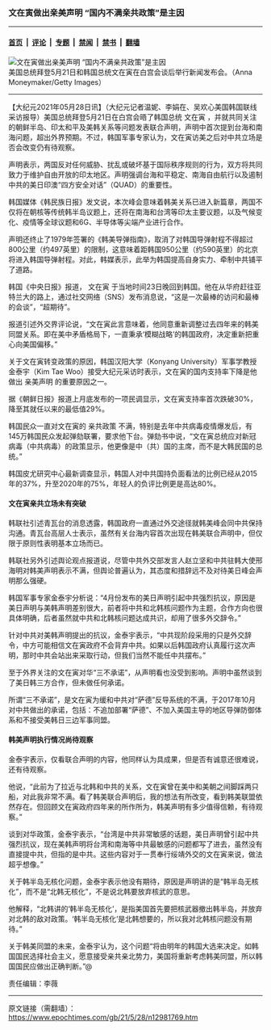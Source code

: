 ### 文在寅做出亲美声明 “国内不满亲共政策”是主因

---

#### [首页](../../../..?n12981769) &nbsp;|&nbsp; [评论](../../../../../epoch-comment?n12981769) &nbsp;|&nbsp; [专题](../../../../../epoch-special?n12981769) &nbsp;|&nbsp; [禁闻](../../../../../epoch-news?n12981769) &nbsp;|&nbsp; [禁书](../../../../../books?n12981769) &nbsp;|&nbsp; [翻墙](https://github.com/gfw-breaker/nogfw/blob/master/README.md?n12981769)


<div><img alt="文在寅做出亲美声明 “国内不满亲共政策”是主因" class="attachment-djy_600_400 size-djy_600_400 wp-post-image" src="https://i.epochtimes.com/assets/uploads/2021/05/id12981770-GettyImages-1319321592@1200x1200-600x400.jpg"/>
<div class="caption">
 美国总统拜登5月21日和韩国总统文在寅在白宫会谈后举行新闻发布会。（Anna Moneymaker/Getty Images）
</div></div><hr/><div class="post_content" id="artbody" itemprop="articleBody">
 <!-- article content begin -->
 <p>
  【大纪元2021年05月28日讯】（大纪元记者温妮、李娟在、吴欢心美国韩国联线采访报导）美国总统拜登5月21日在白宫会晤了韩国总统
  <ok href="https://www.epochtimes.com/gb/tag/%E6%96%87%E5%9C%A8%E5%AF%85.html">
   文在寅
  </ok>
  ，并就共同关注的朝鲜半岛、印太和平及美韩关系等问题发表联合声明，声明中首次提到台海和南海问题，超出外界预期。不过，韩国军事专家认为，文在寅访美之后对中共立场是否会改变仍有待观察。
 </p>
 <p>
  声明表示，两国反对任何威胁、扰乱或破坏基于国际秩序规则的行为，双方将共同致力于维护自由开放的印太地区。声明强调台海和平稳定、南海自由航行以及遏制中共的美日印澳“四方安全对话”（QUAD）的重要性。
 </p>
 <p>
  韩国媒体《韩民族日报》发文说，本次峰会意味着韩美关系已进入新篇章，两国不仅将在朝核等传统韩半岛议题上，还将在南海和台湾等印太主要议题，以及气候变化、疫情等全球议题和6G、半导体等尖端产业进行合作。
 </p>
 <p>
  声明还终止了1979年签署的《韩美导弹指南》，取消了对韩国导弹射程不得超过800公里（约497英里）的限制，这意味着距韩国950公里（约590英里）的北京将进入韩国导弹射程。对此，韩媒表示，此举为韩国提高自身实力、牵制中共铺平了道路。
 </p>
 <p>
  韩国《中央日报》报道，
  <ok href="https://www.epochtimes.com/gb/tag/%E6%96%87%E5%9C%A8%E5%AF%85.html">
   文在寅
  </ok>
  于当地时间23日晚回到韩国。他在从华府赶往亚特兰大的路上，通过社交网络（SNS）发布消息说，“这是一次最棒的访问和最棒的会谈”，“超期待”。
 </p>
 <p>
  报道引述外交界评论说，“文在寅此言意味着，他同意重新调整过去四年来的韩美同盟关系。即在美中矛盾格局下，一直秉承‘模糊战略’的韩国政府，决定重新把重心向美国偏移。”
 </p>
 <p>
  关于文在寅转变政策的原因，韩国汉阳大学（Konyang University）军事学教授金泰宇（Kim Tae Woo）接受大纪元采访时表示，文在寅的国内支持率下降是他做出
  <ok href="https://www.epochtimes.com/gb/tag/%E4%BA%B2%E7%BE%8E%E5%A3%B0%E6%98%8E.html">
   亲美声明
  </ok>
  的重要原因之一。
 </p>
 <p>
  据《朝鲜日报》报道上月底发布的一项民调显示，文在寅支持率首次跌破30%，降至其就任以来的最低值29%。
 </p>
 <p>
  韩国民众一直对文在寅的
  <ok href="https://www.epochtimes.com/gb/tag/%E4%BA%B2%E5%85%B1%E6%94%BF%E7%AD%96.html">
   亲共政策
  </ok>
  不满，特别是去年中共病毒疫情爆发后，有145万韩国民众发起弹劾联署，要求他下台。弹劾书中说，“文在寅总统应对新冠病毒（中共病毒）的政策显示，他更像是中（共）国的主席，而不是大韩民国的总统。”
 </p>
 <p>
  韩国皮尤研究中心最新调查显示，韩国人对中共国持负面看法的比例已经从2015年的37%，升至2020年的75%，年轻人的负评比例更是高达80%。
 </p>
 <h4>
  文在寅亲共立场未有突破
 </h4>
 <p>
  韩联社引述青瓦台的消息透露，韩国政府一直通过外交途径就韩美峰会同中共保持沟通。青瓦台高层人士表示，虽然有关台海内容首次出现在韩美联合声明中，但仅限于原则性表明基本立场而已。
 </p>
 <p>
  韩联社另外引述舆论观点报道说，尽管中共外交部发言人赵立坚和中共驻韩大使邢海明对韩美声明表示不满，但舆论普遍认为，其态度和措辞远不及对待美日峰会声明那么强硬。
 </p>
 <p>
  韩国军事专家金泰宇分析说：“4月份发布的美日声明引起中共强烈抗议，原因是美日声明与美韩声明差别很大，前者将中共和北韩核问题作为主题，合作方向也很具体明确，后者虽然就中共和北韩核问题达成共识，却用了很多外交辞令。”
 </p>
 <p>
  针对中共对美韩声明提出的抗议，金泰宇表示，“中共现阶段采用的只是外交辞令，中方可能相信文在寅政府不会背弃中共。如果以后韩国政府认真履行这次声明，那时中共会站出来采取行动，但我们当然不能任中共摆布。”
 </p>
 <p>
  至于外界关注的文在寅对华“三不承诺”，从声明看也没受到影响。声明中虽然谈到了美日韩三方合作，但未做任何承诺。
 </p>
 <p>
  所谓“三不承诺”，是文在寅为缓和中共对“萨德”反导系统的不满，于2017年10月对中共做出的承诺，包括：不追加部署“萨德”、不加入美国主导的地区导弹防御体系和不接受美韩日三边军事同盟。
 </p>
 <h4>
  韩美声明执行情况尚待观察
 </h4>
 <p>
  金泰宇表示，仅看联合声明的内容，他同样认为具成果，但是否有诚意还很难说，还有待观察。
 </p>
 <p>
  他说，“此前为了拉近与北韩和中共的关系，文在寅曾在美中和美朝之间脚踩两只船，对此我非常不满。看了韩美联合声明后，我的想法有所改变，看到韩美联盟依然存在。但回顾文在寅政府四年来的所作所为，韩美声明有多少值得信赖，有待观察。”
 </p>
 <p>
  谈到对华政策，金泰宇表示，“台湾是中共非常敏感的话题，美日声明曾引起中共强烈抗议，现在美韩声明将台湾和南海等中共最敏感的问题都写了进去，虽然没有直接提中共，但指的是中共。这些内容对于一贯奉行绥靖外交的文在寅来说，做法超乎想像。”
 </p>
 <p>
  关于韩半岛无核化问题，金泰宇表示他没有期待，原因是声明讲的是“韩半岛无核化”，而不是“北韩无核化”，不是说北韩要放弃核武的意思。
 </p>
 <p>
  他解释，“北韩讲的‘韩半岛无核化’，是指美国首先要把核武器撤出韩半岛，并放弃对北韩的敌对政策。‘韩半岛无核化’是北韩想要的，所以我对北韩核问题没有期待。”
 </p>
 <p>
  关于韩美同盟的未来，金泰宇认为，这个问题“将由明年的韩国大选来决定。如韩国国民选择社会主义，愿意接受亲共亲北势力，美国将重新考虑韩美同盟，所以韩国国民应做出正确判断。”@
 </p>
 <p>
  责任编辑：李薇
 </p>
 <!-- article content end -->
 <div id="below_article_ad">
 </div>
</div>


---

原文链接（需翻墙）：https://www.epochtimes.com/gb/21/5/28/n12981769.htm